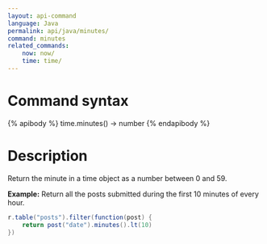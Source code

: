 ```yaml
---
layout: api-command
language: Java
permalink: api/java/minutes/
command: minutes
related_commands:
    now: now/
    time: time/
---
```


# Command syntax #

{% apibody %}
time.minutes() &rarr; number
{% endapibody %}

# Description #

Return the minute in a time object as a number between 0 and 59.

__Example:__ Return all the posts submitted during the first 10 minutes of every hour.

```java
r.table("posts").filter(function(post) {
    return post("date").minutes().lt(10)
})
```


